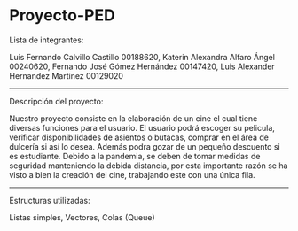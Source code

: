 # Proyecto-PED
  Lista de integrantes: 
  
  Luis Fernando Calvillo Castillo 00188620,
  Katerin Alexandra Alfaro Ángel 00240620,
  Fernando José Gómez Hernández 00147420,
  Luis Alexander Hernandez Martinez 00129020
  
  *******************************************************************
  Descripción del proyecto: 
  
  Nuestro proyecto consiste en la elaboración de un cine el cual tiene diversas funciones para el usuario.
  El usuario podrá escoger su pelicula, verificar disponibilidades de asientos o butacas, comprar en el área de dulcería si así lo desea.
  Además podra gozar de un pequeño descuento si es estudiante.
  Debido a la pandemia, se deben de tomar medidas de seguridad manteniendo la debida distancia, por esta importante razón se ha visto a bien la creación del cine, trabajando 
  este con una única fila. 
  
 ********************************************************************  
  Estructuras utilizadas: 
  
  Listas simples,
  Vectores,
  Colas (Queue) 
